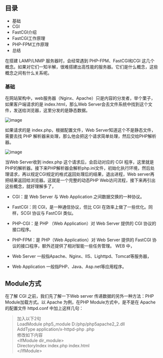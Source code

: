 ## 目录
- 基础
- CGI
- FastCGI介绍
- FastCGI工作原理
- PHP-FPM工作原理
- 总结

在搭建 LAMP/LNMP 服务器时，会经常遇到 PHP-FPM、FastCGI和CGI 这几个概念。如果对它们一知半解，很难搭建出高性能的服务器。它们是什么概念，这些概念之间有什么关系呢。

### 基础

在网站架构中，web服务器（Nginx、Apache）只是内容的分发者，举个栗子，如果客户端请求的是 index.html，那么Web Server会去文件系统中找到这个文件，发送给浏览器，这里分发的是静态数据。

![image](https://github.com/fengzyz/studynotes/raw/master/images/html.png)

如果请求的是 index.php，根据配置文件，Web Server知道这个不是静态文件，需要去找 PHP 解析器来处理，那么他会把这个请求简单处理，然后交给PHP解析器。

![image](https://github.com/fengzyz/studynotes/raw/master/images/cgi.png)

当Web Server收到 index.php 这个请求后，会启动对应的 CGI 程序，这里就是PHP的解析器。接下来PHP解析器会解析php.ini文件，初始化执行环境，然后处理请求，再以规定CGI规定的格式返回处理后的结果，退出进程，Web server再把结果返回给浏览器。这就是一个完整的动态PHP Web访问流程，接下来再引出这些概念，就好理解多了，

- CGI：是 Web Server 与 Web Application 之间数据交换的一种协议。
- FastCGI：同 CGI，是一种通信协议，但比 CGI 在效率上做了一些优化。同样，SCGI 协议与 FastCGI 类似。
- PHP-CGI：是 PHP （Web Application）对 Web Server 提供的 CGI 协议的接口程序。
- PHP-FPM：是 PHP（Web Application）对 Web Server 提供的 FastCGI 协议的接口程序，额外还提供了相对智能一些任务管理。
WEB 中，

- Web Server 一般指Apache、Nginx、IIS、Lighttpd、Tomcat等服务器，
- Web Application 一般指PHP、Java、Asp.net等应用程序。
## Module方式
在了解 CGI 之前，我们先了解一下Web server 传递数据的另外一种方法：PHP Module加载方式。以 Apache 为例，在PHP Module方式中，是不是在 Apache 的配置文件 httpd.conf 中加上这样几句：
> 加入以下2句  
> LoadModule php5_module D:/php/php5apache2_2.dll  
> AddType application/x-httpd-php .php  
> 修改如下内容  
> \<IfModule dir_module>  
>      DirectoryIndex index.php index.html  
> \</IfModule> 